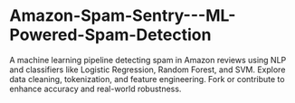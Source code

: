# Amazon-Spam-Sentry---ML-Powered-Spam-Detection
A machine learning pipeline detecting spam in Amazon reviews using NLP and classifiers like Logistic Regression, Random Forest, and SVM. Explore data cleaning, tokenization, and feature engineering. Fork or contribute to enhance accuracy and real-world robustness.
